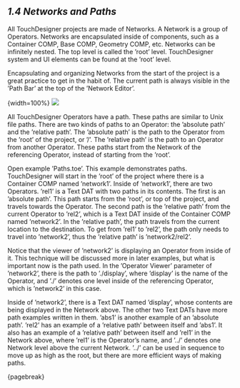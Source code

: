 ## *1.4 Networks and Paths*

All TouchDesigner projects are made of Networks. A Network is a group of Operators. Networks are encapsulated inside of components, such as a Container COMP, Base COMP, Geometry COMP, etc. Networks can be infinitely nested. The top level is called the ’root’ level. TouchDesigner system and UI elements can be found at the ’root’ level.

Encapsulating and organizing Networks from the start of the project is a great practice to get in the habit of. The current path is always visible in the ’Path Bar’ at the top of the ’Network Editor’.

{width=100%}
![](images/1.4/path-1.png)

All TouchDesigner Operators have a path. These paths are similar to Unix file paths. There are two kinds of paths to an Operator: the ’absolute path’ and the ’relative path’. The ’absolute path’ is the path to the Operator from the ’root’ of the project, or ’/’. The ’relative path’ is the path to an Operator from another Operator. These paths start from the Network of the referencing Operator, instead of starting from the ’root’.

Open example ’Paths.toe’. This example demonstrates paths. TouchDesigner will start in the ’root’ of the project where there is a Container COMP named ’network1’. Inside of ’network1’, there are two Operators. ’rel1’ is a Text DAT with two paths in its contents. The first is an ’absolute path’. This path starts from the ’root’, or top of the project, and travels towards the Operator. The second path is the ’relative path’ from the current Operator to ’rel2’, which is a Text DAT inside of the Container COMP named ’network2’. In the ’relative path’, the path travels from the current location to the destination. To get from ’rel1’ to ’rel2’, the path only needs to travel into ’network2’, thus the ’relative path’ is ’network2/rel2’.

Notice that the viewer of ’network2’ is displaying an Operator from inside of it. This technique will be discussed more in later examples, but what is important now is the path used. In the ’Operator Viewer’ parameter of ’network2’, there is the path to ’./display’, where ’display’ is the name of the Operator, and ’./’ denotes one level inside of the referencing Operator, which is ’network2’ in this case.

Inside of ’network2’, there is a Text DAT named ’display’, whose contents are being displayed in the Network above. The other two Text DATs have more path examples written in them. ’abs1’ is another example of an ’absolute path’. ’rel2’ has an example of a ’relative path’ between itself and ’abs1’. It also has an example of a ’relative path’ between itself and ’rel1’ in the Network above, where ’rel1’ is the Operator’s name, and ’../’ denotes one Network level above the current Network. ’../’ can be used in sequence to move up as high as the root, but there are more efficient ways of making paths.

{pagebreak}